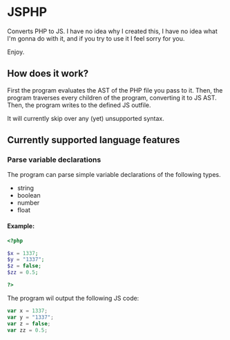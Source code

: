 # JSPHP

Converts PHP to JS. I have no idea why I created this, I have no idea what I'm gonna do with it, and if
you try to use it I feel sorry for you.

Enjoy.

## How does it work?

First the program evaluates the AST of the PHP file you pass to it. Then,
the program traverses every children of the program,
converting it to JS AST. Then, the program writes to the defined JS outfile.

It will currently skip over any (yet) unsupported syntax.

## Currently supported language features

### Parse variable declarations

The program can parse simple variable declarations of the following types.

- string
- boolean
- number
- float


#### Example:

```php
<?php

$x = 1337;
$y = "1337";
$z = false;
$zz = 0.5;

?>
```

The program wil output the following JS code:

```js
var x = 1337;
var y = "1337";
var z = false;
var zz = 0.5;
```